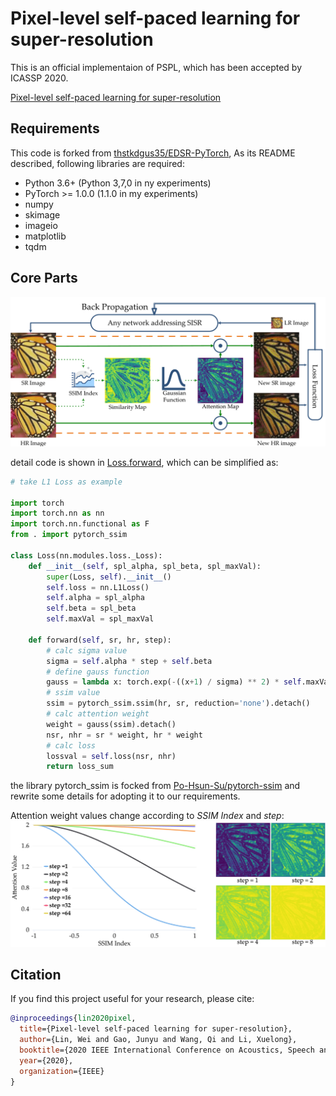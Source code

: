 # Pixel-level self-paced learning for super-resolution

This is  an official implementaion of PSPL, which has been accepted by ICASSP 2020.

[Pixel-level self-paced learning for super-resolution](http://crabwq.github.io/pdf/2020%20Pixel-Level%20Self-Paced%20Learning%20for%20Super-Resolution.pdf)

## Requirements

This code is forked from [thstkdgus35/EDSR-PyTorch](https://github.com/thstkdgus35/EDSR-PyTorch), As its README described, following libraries are required:

- Python 3.6+ (Python 3,7,0 in ny experiments)
- PyTorch >= 1.0.0 (1.1.0 in my experiments)
- numpy
- skimage
- imageio
- matplotlib
- tqdm

## Core Parts

![pspl framework](images/flow.png)

detail code is shown in [Loss.forward](https://github.com/Elin24/PSPL/blob/2deb17d4bcf7db17463238e143ca94e438e51e2a/src/loss/__init__.py#L60), which can be simplified as:

```python
# take L1 Loss as example

import torch
import torch.nn as nn
import torch.nn.functional as F
from . import pytorch_ssim

class Loss(nn.modules.loss._Loss):
    def __init__(self, spl_alpha, spl_beta, spl_maxVal):
        super(Loss, self).__init__()
        self.loss = nn.L1Loss()
        self.alpha = spl_alpha
        self.beta = spl_beta
        self.maxVal = spl_maxVal

    def forward(self, sr, hr, step):
        # calc sigma value
        sigma = self.alpha * step + self.beta
        # define gauss function
        gauss = lambda x: torch.exp(-((x+1) / sigma) ** 2) * self.maxVal
        # ssim value
        ssim = pytorch_ssim.ssim(hr, sr, reduction='none').detach()
        # calc attention weight
        weight = gauss(ssim).detach()
        nsr, nhr = sr * weight, hr * weight
        # calc loss
        lossval = self.loss(nsr, nhr)
        return loss_sum
```

the library pytorch_ssim is focked from [Po-Hsun-Su/pytorch-ssim](https://github.com/Po-Hsun-Su/pytorch-ssim) and rewrite some details for adopting it to our requirements.

Attention weight values change according to *SSIM Index* and *step*:
![attention values](images/attention.png)

## Citation

If you find this project useful for your research, please cite:

```bibtex
@inproceedings{lin2020pixel,
  title={Pixel-level self-paced learning for super-resolution},
  author={Lin, Wei and Gao, Junyu and Wang, Qi and Li, Xuelong},
  booktitle={2020 IEEE International Conference on Acoustics, Speech and Signal Processing (ICASSP)},
  year={2020},
  organization={IEEE}
}
```
